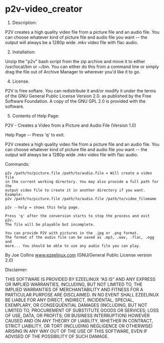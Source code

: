 # p2v-video_creator

1. Description:

 P2V creates a high quality video file from a picture file and an audio file.
 You can choose whatever kind of picture file and audio file you want -- the
 output will always be a 1280p wide .mkv video file with flac audio. 


2. Installation:

 Unzip the "p2v" bash script from the zip archive and move it to either
 /usr/local/bin or ~/bin. You can either do this from a command line or simply
 drag the file out of Archive Manager to wherever you'd like it to go.


4. License.

 P2V is free softare. You can redistribute it and/or modify it under the
 terms of the GNU General Public License Version 2.0. as published by
 the Free Software Foundation. A copy of the GNU GPL 2.0 is provided with the
 software.

5. Contents of Help Page:

 P2V - Creates a Video from a Picture and Audio File (Version 1.0)

 Help Page -- Press 'q' to exit.

 P2V creates a high quality video file from a picture file and an audio file.
 You can choose whatever kind of picture file and audio file you want -- the
 output will always be a 1280p wide .mkv video file with flac audio. 

 Commands:

    p2v /path/to/picture.file /path/to/audio.file = Will create a video file
    in the current working directory. You may also provide a full path for the
    output video file to create it in another directory if you want. Example:
    p2v /path/to/picture.file /path/to/audio.file /path/to/video_filemame

    p2v --help = shows this help page.

    Press 'q' after the conversion starts to stop the process and exit p2v.
    The file will be playable but incomplete. 
    
    You can provide P2V with pictures in the .jpg or .png format. 
    The format of the audio file can be saved as .mp3, .wav, .flac, .ogg and 
    more... You should be able to use any audio file you can play. 

 By Joe Collins www.ezeelinux.com (GNU/General Public License version 2.0)

 Disclaimer:

 THIS SOFTWARE IS PROVIDED BY EZEELINUX “AS IS” AND ANY EXPRESS OR IMPLIED
 WARRANTIES, INCLUDING, BUT NOT LIMITED TO, THE IMPLIED WARRANTIES OF
 MERCHANTABILITY AND FITNESS FOR A PARTICULAR PURPOSE ARE DISCLAIMED. IN NO
 EVENT SHALL EZEELINUX BE LIABLE FOR ANY DIRECT, INDIRECT, INCIDENTAL, SPECIAL,
 EXEMPLARY, OR CONSEQUENTIAL DAMAGES (INCLUDING, BUT NOT LIMITED TO,
 PROCUREMENT OF SUBSTITUTE GOODS OR SERVICES; LOSS OF USE, DATA, OR PROFITS; OR
 BUSINESS INTERRUPTION) HOWEVER CAUSED AND ON ANY THEORY OF LIABILITY, WHETHER
 IN CONTRACT, STRICT LIABILITY, OR TORT (INCLUDING NEGLIGENCE OR OTHERWISE)
 ARISING IN ANY WAY OUT OF THE USE OF THIS SOFTWARE, EVEN IF ADVISED OF THE
 POSSIBILITY OF SUCH DAMAGE.

